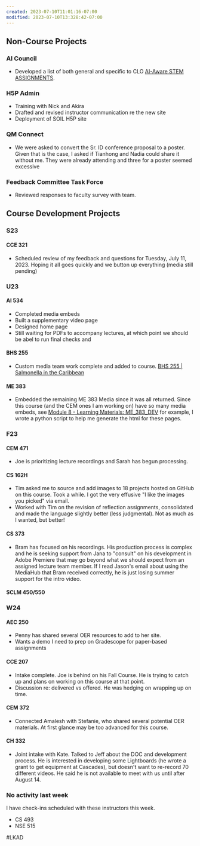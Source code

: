 ```yaml
---
created: 2023-07-10T11:01:16-07:00
modified: 2023-07-10T13:328:42-07:00
---
```


## Non-Course Projects


### AI Council

- Developed a list of both general and specific to CLO [AI-Aware STEM ASSIGNMENTS](https://docs.google.com/spreadsheets/d/1f2SBu975OERZ_lHXfWExsMJ7i3MIWH5l61mH4sMYCQQ/edit?usp=sharing). 

### H5P Admin

- Training with Nick and Akira
- Drafted and revised instructor communication re the new site
- Deployment of SOIL H5P site

### QM Connect

- We were asked to convert the Sr. ID conference proposal to a poster. Given that is the case, I asked if Tianhong and Nadia could share it without me. They were already attending and three for a poster seemed excessive

### Feedback Committee Task Force

- Reviewed responses to faculty survey with team. 

## Course Development Projects

### S23

#### CCE 321

- Scheduled review of my feedback and questions for Tuesday, July 11, 2023. Hoping it all goes quickly and we button up everything (media still pending)

### U23

#### AI 534

- Completed media embeds
- Built a supplementary video page
- Designed home page
- Still waiting for PDFs to accompany lectures, at which point we should be abel to run final checks and 

#### BHS 255

- Custom media team work complete and added to course. [BHS 255 | Salmonella in the Caribbean](https://web.oregonstate.education/bhs-255-case-study/#/) 

#### ME 383

- Embedded the remaining ME 383 Media since it was all returned. Since this course (and the CEM ones I am working on) have so many media embeds, see [Module 8 - Learning Materials: ME_383_DEV](https://canvas.oregonstate.edu/courses/1928764/pages/module-8-learning-materials) for example, I wrote a python script to help me generate the html for these pages. 

### F23

#### CEM 471

- Joe is prioritizing lecture recordings and Sarah has begun processing.

#### CS 162H

- Tim asked me to source and add images to 18 projects hosted on GitHub on this course. Took a while. I got the very effusive "I like the images you picked" via email.
- Worked with Tim on the revision of reflection assignments, consolidated and made the language slightly better (less judgmental). Not as much as I wanted, but better!

#### CS 373

- Bram has focused on his recordings. His production process is complex and he is seeking support from Jana to "consult" on his development in Adobe Premiere that may go beyond what we should expect from an assigned lecture team member. If I read Jason's email about using the MediaHub that Bram received correctly, he is just losing summer support for the intro video. 

#### SCLM 450/550

### W24

#### AEC 250

- Penny has shared several OER resources to add to her site.
- Wants a demo I need to prep on Gradescope for paper-based assignments

#### CCE 207

- Intake complete. Joe is behind on his Fall Course. He is trying to catch up and plans on working on this course at that point.
- Discussion re: delivered vs offered. He was hedging on wrapping up on time.

#### CEM 372

- Connected Amalesh with Stefanie, who shared several potential OER materials. At first glance may be too advanced for this course.

#### CH 332

- Joint intake with Kate. Talked to Jeff about the DOC and development process. He is interested in developing some Lightboards (he wrote a grant to get equipment at Cascades), but doesn't want to re-record 70 different videos. He said he is not available to meet with us until after August 14. 



### No activity last week

I have check-ins scheduled with these instructors this week.

- CS 493
- NSE 515

#LKAD